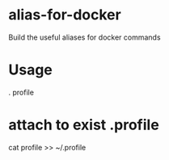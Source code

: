 # alias-for-docker
Build the useful aliases for docker commands

# Usage
. profile

# attach to exist .profile
cat profile >> ~/.profile
